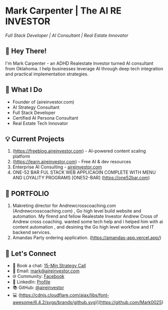 

# Mark Carpenter | The AI RE INVESTOR
*Full Stack Developer | AI Consultant | Real Estate Innovator*

## 👋 Hey There!
I'm Mark Carpenter - an ADHD Realestate Investor turned AI consultant from Oklahoma. I help businesses leverage AI through deep tech integration and practical implementation strategies.

## 🚀 What I Do
- Founder of (aireinvestor.com)
- AI Strategy Consultant
- Full Stack Developer
- Certified AI Persona Consultant
- Real Estate Tech Innovator


## 💡 Current Projects
1. (https://freeblog.aireinvestor.com)   - AI-powered content scaling platform
2. (https://learn.aireinvestor.com) - Free AI & dev resources
3. Enterprise AI Consulting - [aireinvestor.com](https://aireinvestor.com)
4. ONE-52 BAR FUL STACK WEB APPLICAOIN COMPLETE WITH MENU AND LOYALITY PROGRAMS [ONE52-BAR] (https://one52bar.com) 


## 📕  PORTFOLIO 
1. Makreting director for Andrewcrosscoaching.com (Andrewcrosscoaching.com)  , Go high level build website and automation. My firend and fellow Realestate Investor Andrew Cross of Andrew cross coaching. wanted some tech help and i helped him with ai content automation , and desining the Go high level workflow and IT backend services. 
1. Amandas Party ordering application. (https://amandas-app.vercel.app/) 

## 🤝 Let's Connect
- 📅 Book a chat: [15-Min Strategy Call](https://api.leadconnectorhq.com/widget/booking/X997wA5xcSPMCNfiD7Z5)
- 📧 Email: mark@aireinvestor.com
- 🌐 Community: [Facebook](https://www.facebook.com/aireinvestor)
- 💼 LinkedIn: [Profile](https://www.linkedin.com/in/mark-carpenter-573b4b76/)
- 📚 GitHub: [@aireinvestor](https://github.com/THE-AI-REAL-ESTATE-INVESTOR)
- 💻 (https://cdnjs.cloudflare.com/ajax/libs/font-awesome/6.4.2/svgs/brands/github.svg)](https://github.com/Mark0025)


